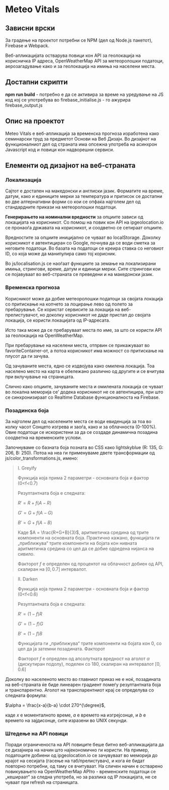 # Meteo Vitals
## Зависни врски
За градење на проектот потребни се NPM (дел од Node.js пакетот), Firebase и Webpack.

Веб-апликацијата остварува повици кон API за геолокација на корисничка IP адреса, OpenWeatherMap API за метеоролошки податоци, аерозагадување како и за геолокација на имиња на населени места.

## Достапни скрипти
**npm run build** - потребно е да се активира за време на уредување на JS код кој се употребува во firebase_initialise.js - го ажурира firebase_output.js

## Опис на проектот

Meteo Vitals e веб-апликација за временска прогноза изработена како семинарски труд за предметот Основи на Веб Дизајн. Во дизајнот на функционалниот дел од страната има опсежна употреба на асинхрон Javascript код и повици кон надворешни сервиси.

## Елементи од дизајнот на веб-страната

### Локализација
Сајтот е достапен на македонски и англиски јазик. Форматите на време, датум, како и единиците мерки за температура и притисок се достапни во две алтернативни форми со кои се опфаќа најголем дел од стандардните прикази на метеоролошки податоци.

**Генерирањето на номинални вредности** за опциите зависи од локацијата на корисникот. Со помош на повик кон АPI на ipgeolocation.io се пронаоѓа државата на корисникот, и соодветно се сетираат опциите.

Вредностите за опциите иницијално се чуваат во localStorage. Доколку корисникот е автентициран со Google, почнува да се води сметка за неговите податоци. Во базата на податоци се креира ставка со неговиот ID, со која може да манипулира само тој корисник.

Во js/localisation.js се наоѓаат функциите за земање на локализирани имиња, стрингови, време, датум и единици мерки. Сите стрингови кои се појавуваат во веб-страната се преведени и на македонски јазик.

### Временска прогноза

Корисникот може да добие метеоролошки податоци за својата локација со притискање на копчето за лоцирање лево од полето за пребарување. Се користат сервисите за локација на веб-прелистувачот, но доколку корисникот не даде пристап до својата локација, се користи локацијата од IP-адресата.

Исто така може да се пребаруваат места по име, за што се користи API за геолокација на OpenWeatherMap.

При пребарување на населени места, отпрвин се прикажуваат во favoriteContainer-от, а потоа корисникот има можност со притискање на плусот да ги зачува.

Од зачуваните места, едно се издвојува како омилена локација. Тоа населено место на карта е обележано различно од другите и се вчитува при вклучување на страницата.

Слично како опциите, зачуваните места и омилената локација се чуваат во локална меморија се' додека корисникот не се автентицира, при што се синхронизираат со Realtime Database функционалноста на Firebase.

### Позадинска боја

За најголем дел од населените места се води евиденција за тоа во колку часот Сонцето изгрева и заоѓа, како и за облачноста (0-100%). Овие податоци се искористени за да се создаде динамична позадина соодветна на временските услови.

Започнуваме со базната боја позната во CSS како lightskyblue (R: 135, G: 206, B: 250). Потоа на неа ги применуваме двете трансформации од js/color_transformations.js, имено:

>I. Greyify
>
>Функција која прима 2 параметри - основната боја и фактор (0<f<0.7)
>
>Резултантната боја е следната:
>
>$R' = R+f(A-R)$
>
>$G' = G+f(A-G)$
>
>$B' = G+f(A-B)$
>
>Каде $A = \frac{R+G+B}{3}$, аритметичка средина од трите компоненти на основната боја. Практично кажано, функцијата ги „приближува“ трите компоненти на бојата кон нивната аритметичка средина со цел да се добие одредена нијанса на сивило.
>
>Факторот $f$ е определен од процентот на облачност добиен од API, скалиран на $[0,0.7]$ интервалот.

>II. Darken
>
>Функција која прима 2 параметри - основната боја и фактор (0<f<0.6)
>
>Резултантната боја е следната:
>
>$R' = (1-f)R$
>
>$G' = (1-f)G$
>
>$B' = (1-f)B$
>
>Функцијата ги „приближува“ трите компоненти на бојата кон 0, со цел да ја затемни позадината. Факторот 
>
>Факторот $f$ е опредлен од апсолутната вредност на аголот $\alpha$ (дискутиран подолу), поделен со 180, скалиран на интервалот $[0,0.6]$

Доколку во населеното место во главниот приказ не е ноќ, позадината на веб-страната ќе биде линеарен градиент помеѓу резултантната боја и транспарентно. Аголот на транспарентниот крај се определува со следната формула:

$\alpha = \frac{x-a}{b-a} \cdot 270^{\degree}$,

каде $x$ е моменталното време, $a$ е времето на изгрејсонце, и $b$ е времето на зајдисонце, сите изразени во UNIX секунди.

### Штедење на API повици

Поради ограниченоста на API повиците беше битно веб-апликацијата да се дизајнира на начин што најекономично ги користи. На пример, податоците добиени од ipgeolocation.io се зачувуваат во меморија до крајот на сесијата (гасење на таб/прелистувач), и кога ќе бидат повторно потребни, од таму се вчитуваат. На сличен начин е остварено повикувањето на OpenWeatherMap APIто - временските податоци се „кешираат“ за следна употреба, но за разлика од IP локацијата, не се чуваат при refresh на страницата.